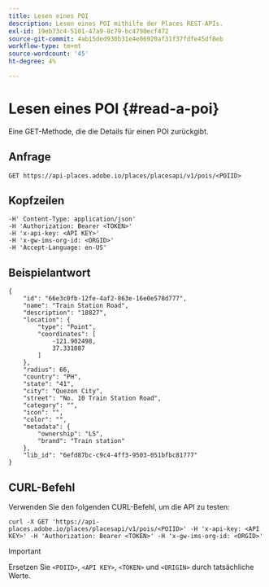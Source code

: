 ```yaml
---
title: Lesen eines POI
description: Lesen eines POI mithilfe der Places REST-APIs.
exl-id: 19eb73c4-5101-47a9-8c79-bc4790ecf472
source-git-commit: 4ab15ded930b31e4e06920af31f37fdfe45df8eb
workflow-type: tm+mt
source-wordcount: '45'
ht-degree: 4%

---
```


# Lesen eines POI {#read-a-poi}

Eine GET-Methode, die die Details für einen POI zurückgibt.

## Anfrage

```text
GET https://api-places.adobe.io/places/placesapi/v1/pois/<POIID>
```

## Kopfzeilen

```text
-H' Content-Type: application/json'  
-H 'Authorization: Bearer <TOKEN>'  
-H 'x-api-key: <API KEY>'  
-H 'x-gw-ims-org-id: <ORGID>'  
-H 'Accept-Language: en-US'
```

## Beispielantwort

```text
{
    "id": "66e3c0fb-12fe-4af2-863e-16e0e578d777",
    "name": "Train Station Road",
    "description": "18827",
    "location": {
        "type": "Point",
        "coordinates": [
            -121.902498,
            37.331087
        ]
    },
    "radius": 66,
    "country": "PH",
    "state": "41",
    "city": "Quezon City",
    "street": "No. 10 Train Station Road",
    "category": "",
    "icon": "",
    "color": "",
    "metadata": {
        "ownership": "LS",
        "brand": "Train station"
    },
    "lib_id": "6efd87bc-c9c4-4ff3-9503-051bfbc81777"
}
```

## CURL-Befehl

Verwenden Sie den folgenden CURL-Befehl, um die API zu testen:

```text
curl -X GET 'https://api-places.adobe.io/places/placesapi/v1/pois/<POIID>' -H 'x-api-key: <API KEY>' -H 'Authorization: Bearer <TOKEN>' -H 'x-gw-ims-org-id: <ORGID>'
```

>[!IMPORTANT]
>
>Ersetzen Sie `<POIID>`, `<API KEY>`, `<TOKEN>` und `<ORIGIN>` durch tatsächliche Werte.
